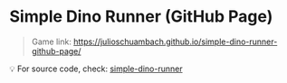 # Simple Dino Runner (GitHub Page)
> Game link: https://julioschuambach.github.io/simple-dino-runner-github-page/

:bulb: For source code, check: [simple-dino-runner](https://github.com/julioschuambach/simple-dino-runner)